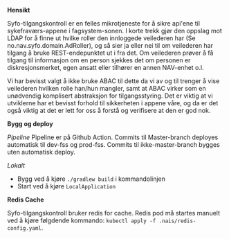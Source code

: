 **Hensikt**

Syfo-tilgangskontroll er en felles mikrotjeneste for å sikre api'ene til sykefraværs-appene i fagsystem-sonen.
I korte trekk gjør den oppslag mot LDAP for å finne ut hvilke roller den innloggede veilederen har (Se no.nav.syfo.domain.AdRoller), 
og så sier ja eller nei til om veilederen har tilgang å bruke REST-endepunktet ut i fra det. Om veilederen prøver å få
tilgang til informasjon om en person sjekkes det om personen er diskresjonsmerket, egen ansatt eller tilhører en annen NAV-enhet o.l.   

Vi har bevisst valgt å ikke bruke ABAC til dette da vi av og til trenger å vise veilederen hvilken rolle han/hun mangler, 
samt at ABAC virker som en unødvendig komplisert abstraksjon for tilgangsstyring. Det er viktig at vi utviklerne 
har et bevisst forhold til sikkerheten i appene våre, og da er det også viktig at det er lett for oss å forstå og verifisere
at den er god nok.

**Bygg og deploy**

*Pipeline*
 Pipeline er på Github Action.
 Commits til Master-branch deployes automatisk til dev-fss og prod-fss.
 Commits til ikke-master-branch bygges uten automatisk deploy.

*Lokalt*

- Bygg ved å kjøre `./gradlew build` i kommandolinjen
- Start ved å kjøre `LocalApplication`  

**Redis Cache**

Syfo-tilgangskontroll bruker redis for cache.
Redis pod må startes manuelt ved å kjøre følgdende kommando: `kubectl apply -f .nais/redis-config.yaml`.
